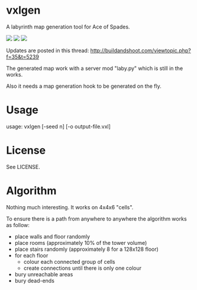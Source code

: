 vxlgen
======

A labyrinth map generation tool for Ace of Spades.


[logo]: https://github.com/adam-p/markdown-here/raw/master/src/common/images/icon48.png "Logo Title Text 2"

![](http://i.imgur.com/zicYgK7.jpg)
![](http://i.imgur.com/JLYG5Gz.jpg)
![](http://i.imgur.com/ptbgMHE.png)

Updates are posted in this thread: http://buildandshoot.com/viewtopic.php?f=35&t=5239

The generated map work with a server mod "laby.py" which is still in the works.

Also it needs a map generation hook to be generated on the fly.


Usage
=====
usage: vxlgen [-seed n] [-o output-file.vxl]


License
=======

See LICENSE.


Algorithm
=========

Nothing much interesting. It works on 4x4x6 "cells".

To ensure there is a path from anywhere to anywhere the algorithm works as follow:
* place walls and floor randomly
* place rooms (approximately 10% of the tower volume)
* place stairs randomly (approximately 8 for a 128x128 floor)
* for each floor
  - colour each connected group of cells
  - create connections until there is only one colour
* bury unreachable areas
* bury dead-ends
